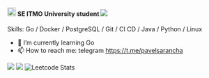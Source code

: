 #### <img src="https://se.ifmo.ru/o/helios-theme/images/cs_logo.png" width=20 height=20> SE ITMO University student ![](https://komarev.com/ghpvc/?username=PaulLocust&style=flat-square&color=orange)

Skills: Go / Docker / PostgreSQL / Git / CI CD / Java / Python / Linux 

- 🌱 I’m currently learning Go 
- 📫 How to reach me: telegram https://t.me/pavelsarancha

![](https://github-profile-summary-cards.vercel.app/api/cards/repos-per-language?username=PaulLocust&theme=gruvbox)
![](https://github-profile-summary-cards.vercel.app/api/cards/stats?username=PaulLocust&theme=gruvbox)
![Leetcode Stats](https://leetcard.jacoblin.cool/PaulLocust?ext=activity) 


